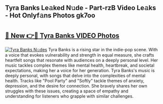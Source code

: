 ## Tyra Banks Le𝚊ked N𝚞de - Part-rzB Video Le𝚊ks - Hot Onlyf𝚊ns Photos gk7oo

# <h2><a href="http://ac5027.deff.icu/?id=Tyra+Banks">🔗 New 👉🔴 Tyra Banks VIDEO Photos</a></h2>

[![Tyra Banks N𝚞des](https://i.imgur.com/rIISA9y.gif)](http://ac5027.deff.icu/?id=Tyra+Banks)
Tyra Banks is a rising star in the indie-pop scene. With a voice that evokes vulnerability and strength in equal measure, she crafts heartfelt songs that resonate with audiences on a deeply personal level. Her music tackles complex themes like mental health, heartbreak, and societal expectations, making her a voice for her generation. Tyra Banks's music is deeply personal, with songs that delve into the complexities of mental health. Tracks like "Pool Party" and "Softly" tackle themes of anxiety, depression, and the desire for connection. She bravely shares her own struggles with these issues, creating a space of empathy and understanding for listeners who grapple with similar challenges.
